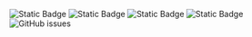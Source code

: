 ![Static Badge](https://img.shields.io/badge/blacklists-61-000000) ![Static Badge](https://img.shields.io/badge/blacklisted-2981718-cc0000) ![Static Badge](https://img.shields.io/badge/whitelisted-2254-00CC00) ![Static Badge](https://img.shields.io/badge/streaming_blacklist-28107-000000) ![GitHub issues](https://img.shields.io/github/issues/fabriziosalmi/blacklists)

